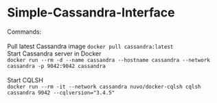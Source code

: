 # Simple-Cassandra-Interface

Commands:<br>
<br>
Pull latest Cassandra image
```docker pull cassandra:latest```
<br>
Start Cassandra server in Docker<br>
```docker run --rm -d --name cassandra --hostname cassandra --network cassandra -p 9042:9042 cassandra```<br>
<br>
Start CQLSH<br>
```docker run --rm -it --network cassandra nuvo/docker-cqlsh cqlsh cassandra 9042 --cqlversion="3.4.5"```
